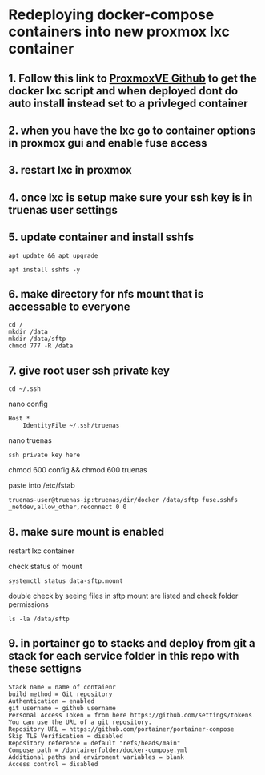 # Redeploying docker-compose containers into new proxmox lxc container
## 1. Follow this link to [ProxmoxVE Github](https://github.com/community-scripts/ProxmoxVE) to get the docker lxc script and when deployed dont do auto install instead set to a privleged container
## 2. when you have the lxc go to container options in proxmox gui and enable fuse access
## 3. restart lxc in proxmox
## 4. once lxc is setup make sure your ssh key is in truenas user settings
## 5. update container and install sshfs
```
apt update && apt upgrade
```
```
apt install sshfs -y
```

## 6. make directory for nfs mount that is accessable to everyone
```
cd /
mkdir /data
mkdir /data/sftp
chmod 777 -R /data
```

## 7. give root user ssh private key
```
cd ~/.ssh
```
nano config
```
Host *
    IdentityFile ~/.ssh/truenas
```
nano truenas
```
ssh private key here
```
chmod 600 config && chmod 600 truenas

paste into /etc/fstab
```
truenas-user@truenas-ip:truenas/dir/docker /data/sftp fuse.sshfs _netdev,allow_other,reconnect 0 0
```

## 8. make sure mount is enabled
restart lxc container

check status of mount 
```
systemctl status data-sftp.mount
```

double check by seeing files in sftp mount are listed and check folder permissions
```
ls -la /data/sftp
```

## 9. in portainer go to stacks and deploy from git a stack for each service folder in this repo with these settigns
```
Stack name = name of contaienr
build method = Git repository
Authentication = enabled
git username = github username
Personal Access Token = from here https://github.com/settings/tokens
You can use the URL of a git repository.
Repository URL = https://github.com/portainer/portainer-compose
Skip TLS Verification = disabled
Repository reference = default "refs/heads/main"
Compose path = /dontainerfolder/docker-compose.yml
Additional paths and enviroment variables = blank
Access control = disabled
```
